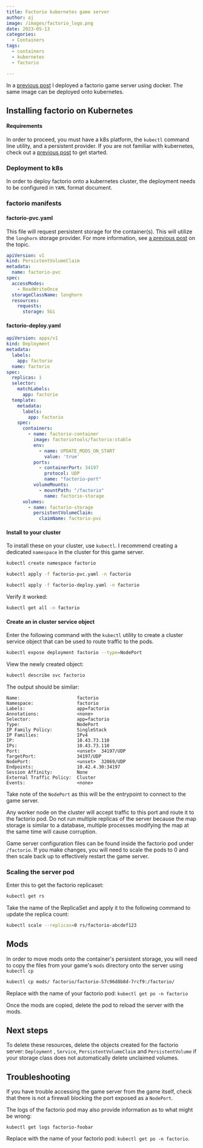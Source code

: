 ```yaml
---
title: Factorio kubernetes game server
author: aj
image: /images/factorio_logo.png
date: 2023-05-13
categories:
  - Containers
tags:
  - containers
  - kubernetes
  - factorio

---
```


In a [previous post][1] I deployed a factorio game server using docker. The same image can be deployed onto kubernetes.

## Installing factorio on Kubernetes

#### Requirements

In order to proceed, you must have a k8s platform, the `kubectl` command line utility, and a persistent provider. If you are not familiar with kubernetes, check out a [previous post][2] to get started.

### Deployment to k8s 

In order to deploy factorio onto a kubernetes cluster, the deployment needs to be configured in `YAML` format document.

### factorio manifests

#### factorio-pvc.yaml

This file will request persistent storage for the container(s). This will utilize the `longhorn` storage provider. For more information, see [a previous post][3] on the topic.

```yaml
apiVersion: v1
kind: PersistentVolumeClaim
metadata:
  name: factorio-pvc
spec:
  accessModes:
    - ReadWriteOnce
  storageClassName: longhorn
  resources:
    requests:
      storage: 5Gi
```

#### factorio-deploy.yaml

```yaml
apiVersion: apps/v1
kind: Deployment
metadata:
  labels:
    app: factorio
  name: factorio
spec:
  replicas: 1
  selector:
    matchLabels:
      app: factorio
  template:
    metadata:
      labels:
        app: factorio
    spec:
      containers:
        - name: factorio-container
          image: factoriotools/factorio:stable
          env:
            - name: UPDATE_MODS_ON_START
              value: 'true'
          ports:
            - containerPort: 34197
              protocol: UDP
              name: "factorio-port"
          volumeMounts:
            - mountPath: "/factorio"
              name: factorio-storage
      volumes:
        - name: factorio-storage
          persistentVolumeClaim:
            claimName: factorio-pvc
```

#### Install to your cluster

To install these on your cluster, use `kubectl`. I recommend creating a dedicated `namespace` in the cluster for this game server.

```bash
kubectl create namespace factorio

kubectl apply -f factorio-pvc.yaml -n factorio

kubectl apply -f factorio-deploy.yaml -n factorio
```

Verify it worked:

```bash
kubectl get all -n factorio
```

#### Create an in cluster service object

Enter the following command with the `kubectl` utility to create a cluster service object that can be used to route traffic to the pods.

```bash
kubectl expose deployment factorio --type=NodePort
```

View the newly created object:

```bash
kubectl describe svc factorio
```

The output should be similar:
```
Name:                     factorio
Namespace:                factorio
Labels:                   app=factorio
Annotations:              <none>
Selector:                 app=factorio
Type:                     NodePort
IP Family Policy:         SingleStack
IP Families:              IPv4
IP:                       10.43.73.110
IPs:                      10.43.73.110
Port:                     <unset>  34197/UDP
TargetPort:               34197/UDP
NodePort:                 <unset>  32069/UDP
Endpoints:                10.42.4.30:34197
Session Affinity:         None
External Traffic Policy:  Cluster
Events:                   <none>
```

Take note of the `NodePort` as this will be the entrypoint to connect to the game server.

Any worker node on the cluster will accept traffic to this port and route it to the factorio pod. Do not run multiple replicas of the server because the map storage is similar to a database, multiple processes modifying the map at the same time will cause corruption.

Game server configuration files can be found inside the factorio pod under `/factorio`. If you make changes, you will need to scale the pods to 0 and then scale back up to effectively restart the game server.

### Scaling the server pod

Enter this to get the factorio replicaset:
```bash
kubectl get rs
```
Take the name of the ReplicaSet and apply it to the following command to update the replica count:

```bash
kubectl scale --replicas=0 rs/factorio-abcdef123
```


## Mods

In order to move mods onto the container's persistent storage, you will need to copy the files from your game's `mods` directory onto the server using `kubectl cp`

```bash
kubectl cp mods/ factorio/factorio-57c96d8b8d-7rcf9:/factorio/
```

Replace with the name of your factorio pod: `kubectl get po -n factorio`

Once the mods are copied, delete the pod to reload the server with the mods.

## Next steps

To delete these resources, delete the objects created for the factorio server: `Deployment` , `Service`, `PersistentVolumeClaim` and `PersistentVolume` if your storage class does not automatically delete unclaimed volumes.

## Troubleshooting

If you have trouble accessing the game server from the game itself, check that there is not a firewall blocking the port exposed as a `NodePort`. 

The logs of the factorio pod may also provide information as to what might be wrong:

`kubectl get logs factorio-foobar`

Replace with the name of your factorio pod: `kubectl get po -n factorio`.

 [1]: /posts/factorio/
 [2]: /posts/kubernetes/
 [3]: /posts/longhorn/
